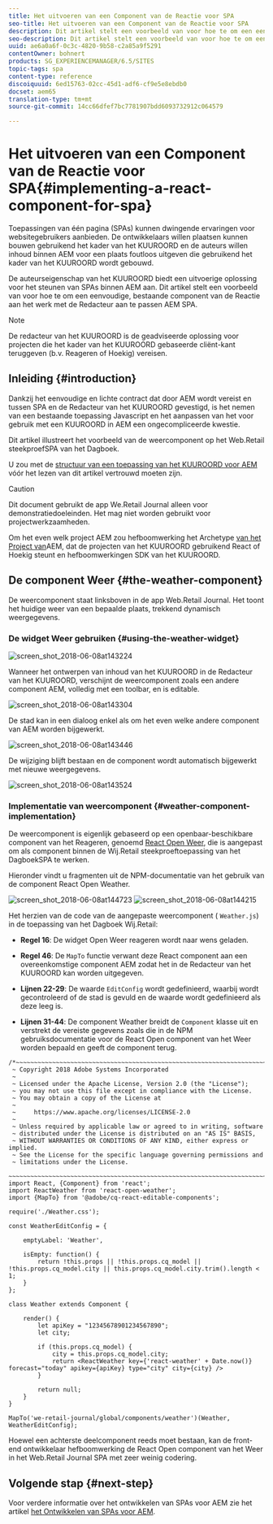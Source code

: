 ```yaml
---
title: Het uitvoeren van een Component van de Reactie voor SPA
seo-title: Het uitvoeren van een Component van de Reactie voor SPA
description: Dit artikel stelt een voorbeeld van voor hoe te om een eenvoudige, bestaande component van de Reactie aan het werk met de Redacteur aan te passen AEM SPA.
seo-description: Dit artikel stelt een voorbeeld van voor hoe te om een eenvoudige, bestaande component van de Reactie aan het werk met de Redacteur aan te passen AEM SPA.
uuid: ae6a0a6f-0c3c-4820-9b58-c2a85a9f5291
contentOwner: bohnert
products: SG_EXPERIENCEMANAGER/6.5/SITES
topic-tags: spa
content-type: reference
discoiquuid: 6ed15763-02cc-45d1-adf6-cf9e5e8ebdb0
docset: aem65
translation-type: tm+mt
source-git-commit: 14cc66dfef7bc7781907bdd6093732912c064579

---
```



# Het uitvoeren van een Component van de Reactie voor SPA{#implementing-a-react-component-for-spa}

Toepassingen van één pagina (SPAs) kunnen dwingende ervaringen voor websitegebruikers aanbieden. De ontwikkelaars willen plaatsen kunnen bouwen gebruikend het kader van het KUUROORD en de auteurs willen inhoud binnen AEM voor een plaats foutloos uitgeven die gebruikend het kader van het KUUROORD wordt gebouwd.

De auteurseigenschap van het KUUROORD biedt een uitvoerige oplossing voor het steunen van SPAs binnen AEM aan. Dit artikel stelt een voorbeeld van voor hoe te om een eenvoudige, bestaande component van de Reactie aan het werk met de Redacteur aan te passen AEM SPA.

>[!NOTE]
>
>De redacteur van het KUUROORD is de geadviseerde oplossing voor projecten die het kader van het KUUROORD gebaseerde cliënt-kant teruggeven (b.v. Reageren of Hoekig) vereisen.

## Inleiding {#introduction}

Dankzij het eenvoudige en lichte contract dat door AEM wordt vereist en tussen SPA en de Redacteur van het KUUROORD gevestigd, is het nemen van een bestaande toepassing Javascript en het aanpassen van het voor gebruik met een KUUROORD in AEM een ongecompliceerde kwestie.

Dit artikel illustreert het voorbeeld van de weercomponent op het Web.Retail steekproefSPA van het Dagboek.

U zou met de [structuur van een toepassing van het KUUROORD voor AEM](/help/sites-developing/spa-getting-started-react.md) vóór het lezen van dit artikel vertrouwd moeten zijn.

>[!CAUTION]
>Dit document gebruikt de app [](https://github.com/Adobe-Marketing-Cloud/aem-sample-we-retail-journal) We.Retail Journal alleen voor demonstratiedoeleinden. Het mag niet worden gebruikt voor projectwerkzaamheden.
>
>Om het even welk project AEM zou hefboomwerking het Archetype [van het Project van](https://docs.adobe.com/content/help/en/experience-manager-core-components/using/developing/archetype/overview.html)AEM, dat de projecten van het KUUROORD gebruikend React of Hoekig steunt en hefboomwerkingen SDK van het KUUROORD.

## De component Weer {#the-weather-component}

De weercomponent staat linksboven in de app Web.Retail Journal. Het toont het huidige weer van een bepaalde plaats, trekkend dynamisch weergegevens.

### De widget Weer gebruiken {#using-the-weather-widget}

![screen_shot_2018-06-08at143224](assets/screen_shot_2018-06-08at143224.png)

Wanneer het ontwerpen van inhoud van het KUUROORD in de Redacteur van het KUUROORD, verschijnt de weercomponent zoals een andere component AEM, volledig met een toolbar, en is editable.

![screen_shot_2018-06-08at143304](assets/screen_shot_2018-06-08at143304.png)

De stad kan in een dialoog enkel als om het even welke andere component van AEM worden bijgewerkt.

![screen_shot_2018-06-08at143446](assets/screen_shot_2018-06-08at143446.png)

De wijziging blijft bestaan en de component wordt automatisch bijgewerkt met nieuwe weergegevens.

![screen_shot_2018-06-08at143524](assets/screen_shot_2018-06-08at143524.png)

### Implementatie van weercomponent {#weather-component-implementation}

De weercomponent is eigenlijk gebaseerd op een openbaar-beschikbare component van het Reageren, genoemd [React Open Weer](https://www.npmjs.com/package/react-open-weather), die is aangepast om als component binnen de Wij.Retail steekproeftoepassing van het DagboekSPA te werken.

Hieronder vindt u fragmenten uit de NPM-documentatie van het gebruik van de component React Open Weather.

![screen_shot_2018-06-08at144723](assets/screen_shot_2018-06-08at144723.png) ![screen_shot_2018-06-08at144215](assets/screen_shot_2018-06-08at144215.png)

Het herzien van de code van de aangepaste weercomponent ( `Weather.js`) in de toepassing van het Dagboek Wij.Retail:

* **Regel 16**: De widget Open Weer reageren wordt naar wens geladen.
* **Regel 46**: De `MapTo` functie verwant deze React component aan een overeenkomstige component AEM zodat het in de Redacteur van het KUUROORD kan worden uitgegeven.

* **Lijnen 22-29**: De waarde `EditConfig` wordt gedefinieerd, waarbij wordt gecontroleerd of de stad is gevuld en de waarde wordt gedefinieerd als deze leeg is.

* **Lijnen 31-44**: De component Weather breidt de `Component` klasse uit en verstrekt de vereiste gegevens zoals die in de NPM gebruiksdocumentatie voor de React Open component van het Weer worden bepaald en geeft de component terug.

```
/*~~~~~~~~~~~~~~~~~~~~~~~~~~~~~~~~~~~~~~~~~~~~~~~~~~~~~~~~~~~~~~~~~~~~~~~~~~~~~~
 ~ Copyright 2018 Adobe Systems Incorporated
 ~
 ~ Licensed under the Apache License, Version 2.0 (the "License");
 ~ you may not use this file except in compliance with the License.
 ~ You may obtain a copy of the License at
 ~
 ~     https://www.apache.org/licenses/LICENSE-2.0
 ~
 ~ Unless required by applicable law or agreed to in writing, software
 ~ distributed under the License is distributed on an "AS IS" BASIS,
 ~ WITHOUT WARRANTIES OR CONDITIONS OF ANY KIND, either express or implied.
 ~ See the License for the specific language governing permissions and
 ~ limitations under the License.
 ~~~~~~~~~~~~~~~~~~~~~~~~~~~~~~~~~~~~~~~~~~~~~~~~~~~~~~~~~~~~~~~~~~~~~~~~~~~~~*/
import React, {Component} from 'react';
import ReactWeather from 'react-open-weather';
import {MapTo} from '@adobe/cq-react-editable-components';

require('./Weather.css');

const WeatherEditConfig = {

    emptyLabel: 'Weather',

    isEmpty: function() {
        return !this.props || !this.props.cq_model || !this.props.cq_model.city || this.props.cq_model.city.trim().length < 1;
    }
};

class Weather extends Component {

    render() {
        let apiKey = "12345678901234567890";
        let city;

        if (this.props.cq_model) {
            city = this.props.cq_model.city;
            return <ReactWeather key={'react-weather' + Date.now()} forecast="today" apikey={apiKey} type="city" city={city} />
        }

        return null;
    }
}

MapTo('we-retail-journal/global/components/weather')(Weather, WeatherEditConfig);
```

Hoewel een achterste deelcomponent reeds moet bestaan, kan de front-end ontwikkelaar hefboomwerking de React Open component van het Weer in het Web.Retail Journal SPA met zeer weinig codering.

## Volgende stap {#next-step}

Voor verdere informatie over het ontwikkelen van SPAs voor AEM zie het artikel [het Ontwikkelen van SPAs voor AEM](/help/sites-developing/spa-architecture.md).
